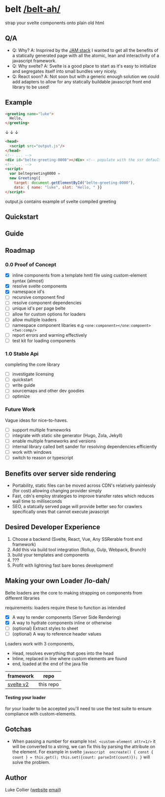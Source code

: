 # belt [/belt-ah/](https://dictionary.cambridge.org/pronunciation/english/belt)
strap your svelte components onto plain old html

## Q/A
- Q: Why?
  A: Insprired by the [JAM stack](https://jamstack.org/) I wanted to get all the benefits of a statically generated page with all the atomic, lean and interactivity of a javascript framework.
- Q: Why svelte?
  A: Svelte is a good place to start as it's easy to initialize and segregates itself into small bundles very nicely.
- Q: React soon?
  A: Not soon but with a generic enough solution we could add adapters to allow for any statically buildable javascript front end library to be used!

## Example

```html
<greeting name="luke">
  Hello, 
</greeting>
```

&darr; &darr; &darr;

```html
<head>
  <script src="output.js"/>
</head>
<!-- ... -->
<div id="belte-greeting-0000"></div> <!-- populate with the ssr default fields -->
<!-- ... -->
<script>
  var beltegreeting0000 = 
  new Greeting({
    target: document.getElementById("belte-greeting-0000"),
    data: { name: "luke", slot: "Hello, " }}
</script>
```

output.js contains example of svelte compiled greeting

## Quickstart

## Guide

## Roadmap
### 0.0 Proof of Concept
- [x] inline components from a template hmtl file using custom-element syntax (almost)
- [x] resolve svelte components
- [x] namespace id's
- [ ] recursive component find 
- [ ] resolve component dependencies 
- [ ] unique id's per page belte 
- [ ] allow for custom options for loaders
- [ ] allow multiple loaders
- [ ] namespace component libaries e.g `<one:component></one:compoent><two:comp/>`
- [ ] report errors and warning effectively
- [ ] test kit for loading components

### 1.0 Stable Api
completing the core library
- [ ] investigate licensing
- [ ] quickstart
- [ ] write guide
- [ ] sourcemaps and other dev goodies 
- [ ] optimize

### Future Work
Vague ideas for nice-to-haves.
- [ ] support multiple frameworks
- [ ] integrate with static site generator (Hugo, Zola, Jekyll)
- [ ] enable multiple frameworks and versions
- [ ] internal library called belt sander for resolving dependencies efficiently
- [ ] work with windows
- [ ] switch to reason or typescript

## Benefits over server side rendering
- Portability, static files can be moved across CDN's relatively painlessly (for cost) allowing changing provider simply
- Fast, cdn's employ strategies to improve transfer rates which reduces wall time to milliseconds
- SEO, a statcally served page will provide better seo for crawlers specifically ones that cannot execute javascript

## Desired Developer Experience
1. Choose a backend (Svelte, React, Vue, Any SSRerable front end framework)
2. Add this via build tool integration (Rollup, Gulp, Webpack, Brunch)
3. build your templates and components
4. ???
5. Profit with lightning fast bare bones development!

## Making your own Loader /lo-dah/
Belte loaders are the core to making strapping on components from different libraries

requirements:
loaders require these to function as intended
- [x] A way to render components (Server Side Rendering)
- [x] A way to hydrate components inline or otherwise
- [ ] (optional) Extract styles to sheet 
- [ ] (optional) A way to reference header values 

Loaders work with 3 components,
- Head, resolves everything that goes into the head
- Inline, replaced in line where custom elements are found
- end, loaded at the end of the java file

| framework  | repo |
| ------------- | ------------- |
| [svelte v2](https://svelte.technology/)  | this repo |

#### Testing your loader
for your loader to be accepted you'll need to use the test suite to ensure compliance with custom-elements.

## Gotchas
- When passing a number for example ```html <custom-element attr=1/>``` it will be converted to a string, we can fix this by parsing the attribute on the element. For example in svelte ```javascript 
    oncreate() {
      const { count } = this.get();
      this.set({count: parseInt(count)});
		}``` will solve the problem.  

## Author
Luke Collier ([website](https://www.lukecollier.dev) [email](mailto:contact@lukecollier.dev))
